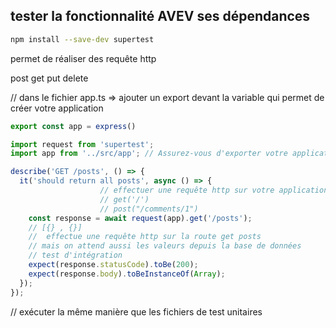 ## tester la fonctionnalité AVEV ses dépendances 

```bash 
npm install --save-dev supertest
```

permet de réaliser des requête http 

post 
get
put delete 


// dans le fichier app.ts => ajouter un export devant la variable qui permet de créer votre application

```ts
export const app = express()
```

```ts
import request from 'supertest';
import app from '../src/app'; // Assurez-vous d'exporter votre application Express

describe('GET /posts', () => {
  it('should return all posts', async () => {
                    // effectuer une requête http sur votre application express
                    // get('/')
                    // post("/comments/1")
    const response = await request(app).get('/posts');
    // [{} , {}]
    //  effectue une requête http sur la route get posts 
    // mais on attend aussi les valeurs depuis la base de données 
    // test d'intégration 
    expect(response.statusCode).toBe(200);
    expect(response.body).toBeInstanceOf(Array);
  });
});
```

// exécuter la même manière que les fichiers de test unitaires 